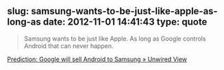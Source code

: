slug: samsung-wants-to-be-just-like-apple-as-long-as
date: 2012-11-01 14:41:43
type: quote
---

> Samsung wants to be just like Apple. As long as Google controls Android that can never happen.

[Prediction: Google will sell Android to Samsung » Unwired View](http://www.unwiredview.com/2012/10/29/prediction-google-will-sell-android-to-samsung/)
